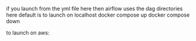 if you launch from the yml file here then airflow uses the dag directories here
default is to launch on localhost
docker compose up
docker compose down

to launch on aws: 

